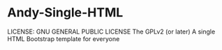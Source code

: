 # Andy-Single-HTML
LICENSE: GNU GENERAL PUBLIC LICENSE The GPLv2 (or later) 
A single HTML Bootstrap template for everyone
